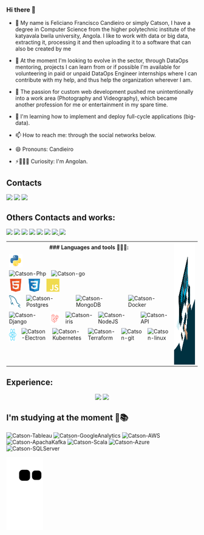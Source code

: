 ### Hi there 🤙

- 🌱 My name is Feliciano Francisco Candieiro or simply Catson, I have a degree in Computer Science from the higher polytechnic institute of the katyavala bwila university, Angola. I like to work with data or big data, extracting it, processing it and then uploading it to a software that can also be created by me

- 👯 At the moment I'm looking to evolve in the sector, through DataOps mentoring, projects I can learn from or if possible I'm available for volunteering in paid or unpaid DataOps Engineer internships where I can contribute with my help, and thus help the organization wherever I am.
- 🤔 The passion for custom web development pushed me unintentionally into a work area (Photography and Videography), which became another profession for me or entertainment in my spare time.

- 💬 I'm learning how to implement and deploy full-cycle applications (big-data).

- 📫 How to reach me: through the social networks below.

- 😄 Pronouns: Candieiro

- ⚡🤦🏾‍♂️ Curiosity: I'm Angolan.



## Contacts
<div>
  <a href="https://www.linkedin.com/in/candsoft" target="_blank"><img src="https://img.shields.io/badge/-LinkedIn-%230077B5?style=for-the-badge&logo=linkedin&logoColor=white" target="_blank"></a>
  <a href="https://www.facebook.com/felicianofranciscocandieiro.catson" target="_blank"><img src="https://img.shields.io/badge/Facebook-1877F2?style=for-the-badge&logo=facebook&logoColor=white" target="_blank"></a>
  <a href="mailto: felicianocatson@gmail.com" target="_blank"><img src="https://img.shields.io/badge/Gmail-D14836?style=for-the-badge&logo=gmail&logoColor=white"> </a>
</div>

## Others Contacts and works:
<div>
  <a href="https://www.youtube.com/user/TheCaindj/featured" target="_blank"><img src="https://img.shields.io/badge/YouTube-FF0000?style=for-the-badge&logo=youtube&logoColor=white" target="_blank"></a>
  <a href="https://instagram.com/cand_studio" target="_blank"><img src="https://img.shields.io/badge/-Instagram-%23E4405F?style=for-the-badge&logo=instagram&logoColor=white" target="_blank"></a>
  <a href = "mailto:felicianocatson@gmail.com"><img src="https://img.shields.io/badge/-Gmail-%23333?style=for-the-badge&logo=gmail&logoColor=white" target="_blank"></a>
  <a href="https://twitter.com/CandClips" target="_blank"><img src="https://img.shields.io/badge/Twitter-1DA1F2?style=for-the-badge&logo=twitter&logoColor=white" target="_blank"></a>
  <a href="https://stackoverflow.com/users/11378859/phrancisk-lamp" target="_blank"><img src="https://img.shields.io/badge/stack%20overflow-FE7A16?logo=stack-overflow&logoColor=white&style=for-the-badge" target="_blank"></a> 
  <a href="https://www.facebook.com/candstudio" target="_blank"><img src="https://img.shields.io/badge/Facebook-1877F2?style=for-the-badge&logo=facebook&logoColor=white" target="_blank"></a>
  <a href="https://www.whatsapp://send?abid=+244924983488&text=Hello%2C%20World!" target="_blank"><img src="https://img.shields.io/badge/WhatsApp-25D366?style=for-the-badge&logo=whatsapp&logoColor=white"> </a>
  <a href="#" target="_blank"><img src="https://img.shields.io/badge/Zoom-2D8CFF?style=for-the-badge&logo=zoom&logoColor=white"> </a>
</div>

<!-- google-site-verification: google192947fb476987d5.html -->

<table align="center">
  <tr>
    <th colspan="7">
        ### Languages and tools 👨🏻‍💻:
    </th>
    <th rowspan="7">
      <img align="right" alt="GIF" src="img/code.gif" height="320" />
    </th>
    <tr  style="display: flex;">
      <td valign="top"><img alt="Catson-Python" height="35" width="35" src="https://raw.githubusercontent.com/devicons/devicon/master/icons/python/python-original.svg" /></td>
    </tr>
    <tr  style="display: flex;">
      <td valign="top"><img alt="Catson-Php" height="35" width="35" src="https://upload.wikimedia.org/wikipedia/commons/3/31/Webysther_20160423_-_Elephpant.svg" /></td>
      <td valign="top"><img alt="Catson-go" height="35" width="35" src="https://upload.wikimedia.org/wikipedia/commons/a/a8/Go_Logo_Black.svg" /></td>
    </tr>
    <tr  style="display: flex;">
      <td valign="top"><img alt="Catson-HTML" height="35" width="35" src="https://raw.githubusercontent.com/devicons/devicon/master/icons/html5/html5-original.svg" /></td>
      <td valign="top"><img alt="Catson-CSS" height="35" width="35" src="https://raw.githubusercontent.com/devicons/devicon/master/icons/css3/css3-original.svg" /></td>
      <td valign="top"><img alt="Catson-Js" height="35" width="35" src="https://raw.githubusercontent.com/devicons/devicon/master/icons/javascript/javascript-plain.svg" /></td>
    </tr>
    <tr  style="display: flex;">
      <td valign="top"><img alt="Catson-MySQL" height="35" width="35" src="https://raw.githubusercontent.com/devicons/devicon/master/icons/mysql/mysql-original.svg" /></td>
      <td valign="top"><img alt="Catson-Postgres" height="35" width="35" src="https://upload.wikimedia.org/wikipedia/commons/2/29/Postgresql_elephant.svg" /></td>
      <td valign="top"><img alt="Catson-MongoDB" height="35" width="35" src="https://upload.wikimedia.org/wikipedia/commons/thumb/f/f9/Antu_mongodb.svg/512px-Antu_mongodb.svg.png?201607061235" /></td>
      <td valign="top"><img alt="Catson-Docker" height="35" width="35" src="https://www.svgrepo.com/show/349342/docker.svg" /></td>
    </tr> 
    <tr  style="display: flex;">
      <td valign="top"><img alt="Catson-Django" height="35" width="35" src="https://icon-library.com/images/django-icon/django-icon-17.jpg" /></td>
      <td valign="top"><img alt="Catson-Laravel" height="35" width="35" src="https://raw.githubusercontent.com/gilbarbara/logos/master/logos/laravel.svg" /></td>
      <td valign="top"><img alt="Catson-iris" height="35" width="35" src="https://www.iris-go.com/images/icon.svg" /></td>
      <td valign="top"><img alt="Catson-NodeJS" height="35" width="35" src="https://cdn.jsdelivr.net/gh/devicons/devicon/icons/nodejs/nodejs-original.svg" /></td>
      <td valign="top"><img alt="Catson-API" height="35" src="https://img.icons8.com/dotty/80/000000/api-settings.png"/></td>
    </tr> 
    <tr  style="display: flex;">
      <td valign="top"><img alt="Catson-React" height="35" width="35" src="https://raw.githubusercontent.com/devicons/devicon/master/icons/react/react-original.svg" /></td>
      <td valign="top"><img alt="Catson-Electron" height="35" width="35" src="https://upload.wikimedia.org/wikipedia/commons/9/91/Electron_Software_Framework_Logo.svg" /></td>
      <td valign="top"><img alt="Catson-Kubernetes" height="35" width="35" src="https://upload.wikimedia.org/wikipedia/labs/b/ba/Kubernetes-icon-color.svg" /></td>
      <td valign="top"><img alt="Catson-Terraform" height="35" width="35" src="https://www.svgrepo.com/show/354447/terraform-icon.svg" /></td>
      <td valign="top"><img alt="Catson-git" height="35" width="35" src="https://img.icons8.com/color/48/000000/git.png"/></td>
      <td valign="top"><img alt="Catson-linux" height="35" width="35" src="https://img.icons8.com/color/48/000000/linux--v1.png"/></td>
    </tr>
  </tr>
</table>


## Experience:
<div align="center">

  <img height="180em" src="https://github-readme-stats.vercel.app/api/top-langs/?username=Catson28&layout=compact&langs_count=7&theme=github_dark"/>
  <img height="180em" src="https://github-readme-stats.vercel.app/api?username=Catson28&show_icons=true&theme=github_dark&include_all_commits=true&count_private=true"/>
</div>

## I'm studying at the moment 📖📚
<div>
  <img alt="Catson-Tableau" src="https://img.shields.io/badge/Tableau-E97627?style=for-the-badge&logo=Tableau&logoColor=white" target="_blank">
  <img alt="Catson-GoogleAnalytics" src="https://img.shields.io/badge/Google%20Analytics-CC342D?style=for-the-badge&logo=google%20analytics&logoColor=white" target="_blank">
  <img alt="Catson-AWS" src="https://img.shields.io/badge/Amazon_AWS-FF9900?style=for-the-badge&logo=amazonaws&logoColor=white" target="_blank">
  <img alt="Catson-ApachaKafka" src="https://img.shields.io/badge/Apache%20Kafka-000?style=for-the-badge&logo=apachekafka" target="_blank"> 
  <img alt="Catson-Scala" src="https://img.shields.io/badge/scala-%23DC322F.svg?style=for-the-badge&logo=scala&logoColor=white" target="_blank">  
  <img alt="Catson-Azure" src="https://img.shields.io/badge/azure-%230072C6.svg?style=for-the-badge&logo=microsoftazure&logoColor=white" target="_blank">
  <img alt="Catson-SQLServer" src="https://img.shields.io/badge/Microsoft%20SQL%20Sever-CC2927?style=for-the-badge&logo=microsoft%20sql%20server&logoColor=white" target="_blank">
 </div>
 
 ![ Animação de cobra ](https://github.com/Catson28/Catson28/blob/output/github-contribution-grid-snake.svg)
